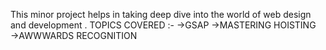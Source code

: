 This minor project helps in taking deep dive into the world of web design and development .
TOPICS COVERED :-
→GSAP
→MASTERING HOISTING 
→AWWWARDS RECOGNITION
